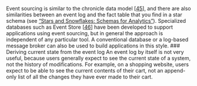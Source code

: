 
Event sourcing is similar to the chronicle data model
[[45](ch11.html#Jagadish1995ee)], and there
are also similarities between an event log and the fact table that you find in a star schema (see
[“Stars and Snowflakes: Schemas for Analytics”](ch03.html#sec_storage_analytics_schemas)). 
Specialized databases such as Event Store
[[46](ch11.html#EventStore2016)]
have been developed to support applications using event sourcing, but in general the approach is
independent of any particular tool. A conventional database or a log-based message broker can also
be used to build applications in this style. ### Deriving current state from the event log 
An event log by itself is not very useful, because users generally expect to see the current state
of a system, not the history of modifications. For example, on a shopping website, users expect to
be able to see the current contents of their cart, not an append-only list of all the changes they
have ever made to their cart.